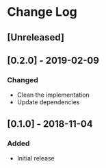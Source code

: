 # Change Log

## [Unreleased]

## [0.2.0] - 2019-02-09
### Changed
- Clean the implementation
- Update dependencies

## [0.1.0] - 2018-11-04
### Added
- Initial release
